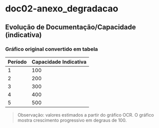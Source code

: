 # doc02-anexo_degradacao

## Evolução de Documentação/Capacidade (indicativa)

### Gráfico original convertido em tabela

| Período | Capacidade Indicativa |
|---------|------------------------|
| 1       | 100                    |
| 2       | 200                    |
| 3       | 300                    |
| 4       | 400                    |
| 5       | 500                    |

> Observação: valores estimados a partir do gráfico OCR. O gráfico mostra crescimento progressivo em degraus de 100.

